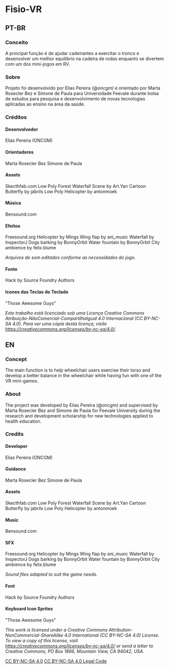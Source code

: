 # Fisio-VR 
## PT-BR

### Conceito
A principal função é de ajudar cadeirantes a exercitar o tronco e desenvolver um melhor equilíbrio na cadeira de rodas enquanto se divertem com um dos mini-jogos em RV.

### Sobre
Projeto foi desenvolvido por Elias Pereira (@_oncgm)_ e orientado por Marta Rosecler Bez e Simone de Paula para Universidade Feevale durante bolsa de estudos para pesquisa e desenvolvimento de novas tecnologias aplicadas ao ensino na área da saúde.

### Créditos

#### Desenvolvedor
Elias Pereira (ONCGM)

#### Orientadores
Marta Rosecler Bez
Simone de Paula

#### Assets
Skecthfab.com
Low Poly Forest Waterfall Scene by Art.Yan
Cartoon Butterfly by jabrils
Low Poly Helicopter by antonmoek

#### Música
Bensound.com

#### Efeitos
Freesound.org
Helicopter by Mings
Wing flap by ani_music
Waterfall by InspectorJ
Dogs barking by BonnyOrbit
Water fountain by BonnyOrbit
City ambience by felix.blume

*Arquivos de som editados conforme as necessidades do jogo.*

#### Fonte
Hack by Source Foundry Authors

#### Icones das Teclas do Teclado
"Those Awesome Guys"

*Este trabalho está licenciado sob uma Licença Creative Commons Atribuição-NãoComercial-CompartilhaIgual 4.0 Internacional (CC BY-NC-SA 4.0). Para ver uma cópia desta licença, visite https://creativecommons.org/licenses/by-nc-sa/4.0/.*



## EN

### Concept
The main function is to help wheelchair users exercise their torso and develop a better balance in the wheelchair while having fun with one of the VR mini-games.

### About
The project was developed by Elias Pereira (@_oncgm)_ and supervised by Marta Rosecler Bez and Simone de Paula for Feevale University during the research and development scholarship for new technologies applied to health education.

### Credits

#### Developer
Elias Pereira (ONCGM)

#### Guidance
Marta Rosecler Bez
Simone de Paula

#### Assets
Skecthfab.com
Low Poly Forest Waterfall Scene by Art.Yan
Cartoon Butterfly by jabrils
Low Poly Helicopter by antonmoek

#### Music
Bensound.com

#### SFX
Freesound.org
Helicopter by Mings
Wing flap by ani_music
Waterfall by InspectorJ
Dogs barking by BonnyOrbit
Water fountain by BonnyOrbit
City ambience by felix.blume

*Sound files adapted to suit the game needs.*

#### Font
Hack by Source Foundry Authors

#### Keyboard Icon Sprites
"Those Awesome Guys"

*This work is licensed under a Creative Commons Attribution-NonCommercial-ShareAlike 4.0 International (CC BY-NC-SA 4.0) License. To view a copy of this license, visit https://creativecommons.org/licenses/by-nc-sa/4.0/ or send a letter to Creative Commons, PO Box 1866, Mountain View, CA 94042, USA.* 

[CC BY-NC-SA 4.0](https://creativecommons.org/licenses/by-nc-sa/4.0/)
[CC BY-NC-SA 4.0 Legal Code](https://creativecommons.org/licenses/by-nc-sa/4.0/legalcode)
